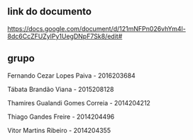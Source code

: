 ## link do documento

https://docs.google.com/document/d/121mNFPn026vhYm4l-8dc6CcZFUZylPy1UegDNpF7Sk8/edit#

## grupo

Fernando Cezar Lopes Paiva - 2016203684

Tábata Brandão Viana - 2015208128

Thamires Gualandi Gomes Correia - 2014204212

Thiago Gandes Freire - 2014204496

Vitor Martins Ribeiro - 2014204355

